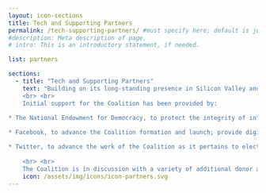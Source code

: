 ```yaml
---
layout: icon-sections
title: Tech and Supporting Partners
permalink: /tech-supporting-partners/ #must specify here; default is just [filename].html.
#description: Meta description of page.
# intro: This is an introductory statement, if needed.

list: partners

sections:
  - title: "Tech and Supporting Partners"
    text: "Building on its long-standing presence in Silicon Valley and its work in the democracy community, the National Democratic Institute (NDI) is leading the initiative to organize the Coalition. NDI is supported in this effort by the International Republican Institute (IRI), as well as the organizations of many of the Advisory Board members. 
	<br> <br> 
	Initial support for the Coalition has been provided by:
	
* The National Endowment for Democracy, to protect the integrity of information in elections

* Facebook, to advance the Coalition formation and launch; provide digital disinformation research; strengthen Coalition engagement in key 2018 global elections; live-stream candidate debates; develop tools and best practices to combat disinformation in upcoming elections; and assess cybersecurity vulnerabilities among democratic political campaigns and organizations

* Twitter, to advance the work of the Coalition as it pertains to elections and civic engagement 
	
	<br> <br> 
	The Coalition is in discussion with a variety of additional donor aid agencies, philanthropic foundations, and tech industry actors regarding partnership with the Coalition. "
    icon: /assets/img/icons/icon-partners.svg
---
```

